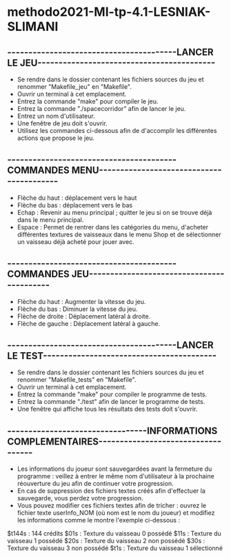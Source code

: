 # methodo2021-MI-tp-4.1-LESNIAK-SLIMANI




----------------------------------------LANCER LE JEU------------------------------------------
-
- Se rendre dans le dossier contenant les fichiers sources du jeu et renommer "Makefile_jeu" en "Makefile".
- Ouvrir un terminal à cet emplacement.
- Entrez la commande "make" pour compiler le jeu.
- Entrez la commande "./spacecorridor" afin de lancer le jeu.
- Entrez un nom d'utilisateur.
- Une fenêtre de jeu doit s'ouvrir.
- Utilisez les commandes ci-dessous afin de d'accomplir les différentes actions que propose le jeu.

----------------------------------------COMMANDES MENU-----------------------------------------
-
- Flèche du haut : déplacement vers le haut 
- Flèche du bas : déplacement vers le bas
- Echap : Revenir au menu principal ; quitter le jeu si on se trouve déjà dans le menu principal.
- Espace : Permet de rentrer dans les catégories du menu, d'acheter différentes textures de vaisseaux dans le menu Shop et de sélectionner un vaisseau déjà acheté pour jouer avec.

----------------------------------------COMMANDES JEU------------------------------------------
-
- Flèche du haut : Augmenter la vitesse du jeu.
- Flèche du bas : Diminuer la vitesse du jeu.
- Flèche de droite : Déplacement latéral à droite.
- Flèche de gauche : Déplacement latéral à gauche.

----------------------------------------LANCER LE TEST-----------------------------------------
-
- Se rendre dans le dossier contenant les fichiers sources du jeu et renommer "Makefile_tests" en "Makefile".
- Ouvrir un terminal à cet emplacement.
- Entrez la commande "make" pour compiler le programme de tests.
- Entrez la commande "./test" afin de lancer le programme de tests.
- Une fenêtre qui affiche tous les résultats des tests doit s'ouvrir.

---------------------------------INFORMATIONS COMPLEMENTAIRES-----------------------------------
-
- Les informations du joueur sont sauvegardées avant la fermeture du programme : veillez à entrer le même nom d'utilisateur à la prochaine réouverture du jeu afin de continuer votre progression.
- En cas de suppression des fichiers textes créés afin d'effectuer la sauvegarde, vous perdez votre progression.
- Vous pouvez modifier ces fichiers textes afin de tricher : ouvrez le fichier texte userInfo_NOM (où nom est le nom du joueur) et modifiez les informations comme le montre l'exemple ci-dessous : 

$t144s : 144 crédits 
$01s : Texture du vaisseau 0 possédé 
$11s : Texture du vaisseau 1 possédé 
$20s : Texture du vaisseau 2 non possédé 
$30s : Texture du vaisseau 3 non possédé 
$t1s : Texture du vaisseau 1 sélectionné 